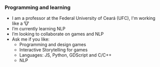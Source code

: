 ### Programming and learning

- I am a professor at the Federal University of Ceará (UFC), I'm working like a 🐮
- I’m currently learning NLP
- I’m looking to collaborate on games and NLP
- Ask me if you like:
  * Programming and design games
  * Interactive Storytelling for games
  * Languages: JS, Python, GDScript and C/C++
  * NLP
